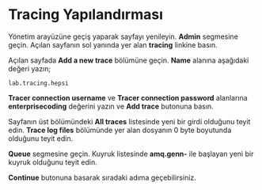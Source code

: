 # Tracing Yapılandırması

Yönetim arayüzüne geçiş yaparak sayfayı yenileyin. **Admin** segmesine geçin. Açılan sayfanın sol yanında yer alan **tracing** linkine basın.

Açılan sayfada **Add a new trace** bölümüne geçin. **Name** alanına aşağıdaki değeri yazın;

`lab.tracing.hepsi`

**Tracer connection username** ve **Tracer connection password** alanlarına **enterprisecoding** değerini yazın ve **Add trace** butonuna basın.

Sayfanın üst bölümündeki **All traces** listesinde yeni bir girdi olduğunu teyit edin. **Trace log files** bölümünde yer alan dosyanın 0 byte boyutunda olduğunu teyit edin.

**Queue** segmesine geçin. Kuyruk listesinde **amq.genn-** ile başlayan yeni bir kuyruk olduğunu teyit edin.

**Continue** butonuna basarak sıradaki adıma geçebilirsiniz.